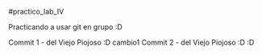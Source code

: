 #practico_lab_IV

Practicando a usar git en grupo :D

Commit 1 - del Viejo Piojoso :D
cambio1
Commit 2 - del Viejo Piojoso :D :D
